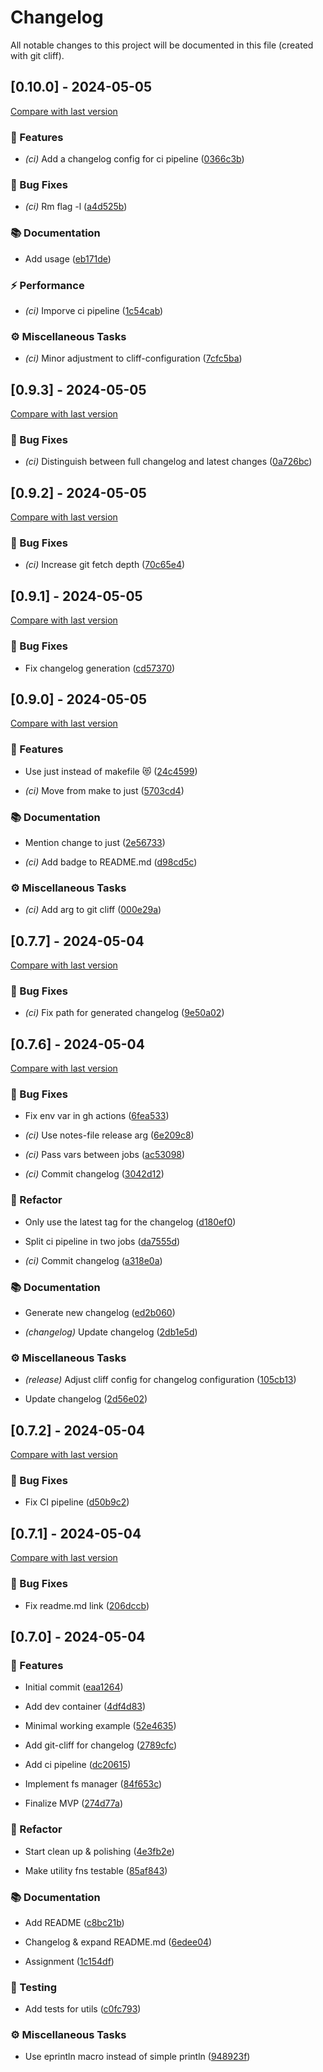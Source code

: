 # Changelog

All notable changes to this project will be documented in this file (created with git cliff).

## [0.10.0] - 2024-05-05

[Compare with last version](https://github.com/amasotti/rust-json-reader/compare/13fc1e0489ee24db86f08692092814ee3f276b1f..eb171de6c9be8b5202087e80c23338baa93e2613)
### 🚀 Features


- *(ci)* Add a changelog config for ci pipeline ([0366c3b](https://github.com/amasotti/rust-json-reader/commit/0366c3be3aed705112765b3a04da41ae6218b446))

### 🐛 Bug Fixes


- *(ci)* Rm flag -l ([a4d525b](https://github.com/amasotti/rust-json-reader/commit/a4d525b718e584fa8f0b6054102e973a4a6d28a6))

### 📚 Documentation


- Add usage ([eb171de](https://github.com/amasotti/rust-json-reader/commit/eb171de6c9be8b5202087e80c23338baa93e2613))

### ⚡ Performance


- *(ci)* Imporve ci pipeline ([1c54cab](https://github.com/amasotti/rust-json-reader/commit/1c54cabfe24d3639926998d9cac2ef5422014ddf))

### ⚙️ Miscellaneous Tasks


- *(ci)* Minor adjustment to cliff-configuration ([7cfc5ba](https://github.com/amasotti/rust-json-reader/commit/7cfc5ba1ec2103ef00b455f5a357cfeffa0f36ad))

## [0.9.3] - 2024-05-05

[Compare with last version](https://github.com/amasotti/rust-json-reader/compare/70c65e4ad38925697d2c3e3e4de5a5815926d1f7..13fc1e0489ee24db86f08692092814ee3f276b1f)
### 🐛 Bug Fixes


- *(ci)* Distinguish between full changelog and latest changes ([0a726bc](https://github.com/amasotti/rust-json-reader/commit/0a726bce2916493673720a6142c9d9d739b4c5c4))

## [0.9.2] - 2024-05-05

[Compare with last version](https://github.com/amasotti/rust-json-reader/compare/24332bcc91b4f33021f6449c1c3c55c0345ec633..70c65e4ad38925697d2c3e3e4de5a5815926d1f7)
### 🐛 Bug Fixes


- *(ci)* Increase git fetch depth ([70c65e4](https://github.com/amasotti/rust-json-reader/commit/70c65e4ad38925697d2c3e3e4de5a5815926d1f7))

## [0.9.1] - 2024-05-05

[Compare with last version](https://github.com/amasotti/rust-json-reader/compare/bb3cbfabab1455ca8b8f84eda23e28429ea4be9f..cd57370d68b0295c863493c79d6dc71ff4534d7a)
### 🐛 Bug Fixes


- Fix changelog generation ([cd57370](https://github.com/amasotti/rust-json-reader/commit/cd57370d68b0295c863493c79d6dc71ff4534d7a))

## [0.9.0] - 2024-05-05

[Compare with last version](https://github.com/amasotti/rust-json-reader/compare/678c372f17f053115df5735a849eae9ae8c2dd5d..d98cd5c908c3fd1f07df1aca75cee56f6828f45d)
### 🚀 Features


- Use just instead of makefile 😻 ([24c4599](https://github.com/amasotti/rust-json-reader/commit/24c45994e5679c1b37aedba00a5c561d794fa21f))

- *(ci)* Move from make to just ([5703cd4](https://github.com/amasotti/rust-json-reader/commit/5703cd4358ba49b42d63a37923dfe3a19cb29ff5))

### 📚 Documentation


- Mention change to just ([2e56733](https://github.com/amasotti/rust-json-reader/commit/2e56733aaea3d5e8624f3c6a33602dadb8cfe054))

- *(ci)* Add badge to README.md ([d98cd5c](https://github.com/amasotti/rust-json-reader/commit/d98cd5c908c3fd1f07df1aca75cee56f6828f45d))

### ⚙️ Miscellaneous Tasks


- *(ci)* Add arg to git cliff ([000e29a](https://github.com/amasotti/rust-json-reader/commit/000e29acb846f9612df0f29a9ce55b4ebda9af12))

## [0.7.7] - 2024-05-04

[Compare with last version](https://github.com/amasotti/rust-json-reader/compare/2d56e020bbf64167fd5a776cec8e7d4f31c9dda6..9e50a0295272b0ef76a1b7b9a83c15e8a202c293)
### 🐛 Bug Fixes


- *(ci)* Fix path for generated changelog ([9e50a02](https://github.com/amasotti/rust-json-reader/commit/9e50a0295272b0ef76a1b7b9a83c15e8a202c293))

## [0.7.6] - 2024-05-04

[Compare with last version](https://github.com/amasotti/rust-json-reader/compare/d50b9c27685258295fc7a5dd41dfdcdf0a979dab..2d56e020bbf64167fd5a776cec8e7d4f31c9dda6)
### 🐛 Bug Fixes


- Fix env var in gh actions ([6fea533](https://github.com/amasotti/rust-json-reader/commit/6fea533089ff4db3ba59b7ab71b316d0a2fec954))

- *(ci)* Use notes-file release arg ([6e209c8](https://github.com/amasotti/rust-json-reader/commit/6e209c86c3bdb75f082772af49b28c11d934de28))

- *(ci)* Pass vars between jobs ([ac53098](https://github.com/amasotti/rust-json-reader/commit/ac53098a4064749f3b6a39c98cf7ffd15b99439e))

- *(ci)* Commit changelog ([3042d12](https://github.com/amasotti/rust-json-reader/commit/3042d1214e9e43ad577a7f097f84b01caa921270))

### 🚜 Refactor


- Only use the latest tag for the changelog ([d180ef0](https://github.com/amasotti/rust-json-reader/commit/d180ef0b0d4250fe16556d266e84d2338afa597e))

- Split ci pipeline in two jobs ([da7555d](https://github.com/amasotti/rust-json-reader/commit/da7555df512f02ac294d29949570111a00b7dd55))

- *(ci)* Commit changelog ([a318e0a](https://github.com/amasotti/rust-json-reader/commit/a318e0a02fb6873a680712070ee5c503487a1f09))

### 📚 Documentation


- Generate new changelog ([ed2b060](https://github.com/amasotti/rust-json-reader/commit/ed2b0603976a338a4b82614762ba3969458a8fb6))

- *(changelog)* Update changelog ([2db1e5d](https://github.com/amasotti/rust-json-reader/commit/2db1e5d7e695f05815e1da7381f597165897cb6f))

### ⚙️ Miscellaneous Tasks


- *(release)* Adjust cliff config for changelog configuration ([105cb13](https://github.com/amasotti/rust-json-reader/commit/105cb13fbe3b769b4bbc4f79ec8c0c77de3f8fae))

- Update changelog ([2d56e02](https://github.com/amasotti/rust-json-reader/commit/2d56e020bbf64167fd5a776cec8e7d4f31c9dda6))

## [0.7.2] - 2024-05-04

[Compare with last version](https://github.com/amasotti/rust-json-reader/compare/206dccb63994fae6152bb71212931479c4ec5544..d50b9c27685258295fc7a5dd41dfdcdf0a979dab)
### 🐛 Bug Fixes


- Fix CI pipeline ([d50b9c2](https://github.com/amasotti/rust-json-reader/commit/d50b9c27685258295fc7a5dd41dfdcdf0a979dab))

## [0.7.1] - 2024-05-04

[Compare with last version](https://github.com/amasotti/rust-json-reader/compare/c0fc7936957f1d03b91fde7c9d4d876eab93c862..206dccb63994fae6152bb71212931479c4ec5544)
### 🐛 Bug Fixes


- Fix readme.md link ([206dccb](https://github.com/amasotti/rust-json-reader/commit/206dccb63994fae6152bb71212931479c4ec5544))

## [0.7.0] - 2024-05-04

### 🚀 Features


- Initial commit ([eaa1264](https://github.com/amasotti/rust-json-reader/commit/eaa12649da28b2eb75d99c35ca9db0da2efa3685))

- Add dev container ([4df4d83](https://github.com/amasotti/rust-json-reader/commit/4df4d832f084216c4609dc9df42efbd83048eb1a))

- Minimal working example ([52e4635](https://github.com/amasotti/rust-json-reader/commit/52e463593b003b6de2eb577c539eb5a83fca1ee4))

- Add git-cliff for changelog ([2789cfc](https://github.com/amasotti/rust-json-reader/commit/2789cfc15454cfbba04ce0b58c798ccf76edf340))

- Add ci pipeline ([dc20615](https://github.com/amasotti/rust-json-reader/commit/dc20615d0587844b7229147056f0b54fc6ceb1c5))

- Implement fs manager ([84f653c](https://github.com/amasotti/rust-json-reader/commit/84f653c9e774c407ae3cf1e95671d55ef5ce8970))

- Finalize MVP ([274d77a](https://github.com/amasotti/rust-json-reader/commit/274d77ad1ae6e85f6804b66dd75748102ec700ad))

### 🚜 Refactor


- Start clean up & polishing ([4e3fb2e](https://github.com/amasotti/rust-json-reader/commit/4e3fb2e16e279a527f0b2c5b5be4e2aa48359237))

- Make utility fns testable ([85af843](https://github.com/amasotti/rust-json-reader/commit/85af8439762343f74579721f6ad8a04b190c88d3))

### 📚 Documentation


- Add README ([c8bc21b](https://github.com/amasotti/rust-json-reader/commit/c8bc21be2ef198763e1b96fe4e86af1a23443691))

- Changelog & expand README.md ([6edee04](https://github.com/amasotti/rust-json-reader/commit/6edee0466f2f5d0dace866ab537356f0f39b9675))

- Assignment ([1c154df](https://github.com/amasotti/rust-json-reader/commit/1c154dfeb8f2d50f0ee1fd29ec64484b0b4a954a))

### 🧪 Testing


- Add tests for utils ([c0fc793](https://github.com/amasotti/rust-json-reader/commit/c0fc7936957f1d03b91fde7c9d4d876eab93c862))

### ⚙️ Miscellaneous Tasks


- Use eprintln macro instead of simple println ([948923f](https://github.com/amasotti/rust-json-reader/commit/948923f335f8dfec420409ee242e8a1d9d862e3c))

<!-- generated by git-cliff -->
